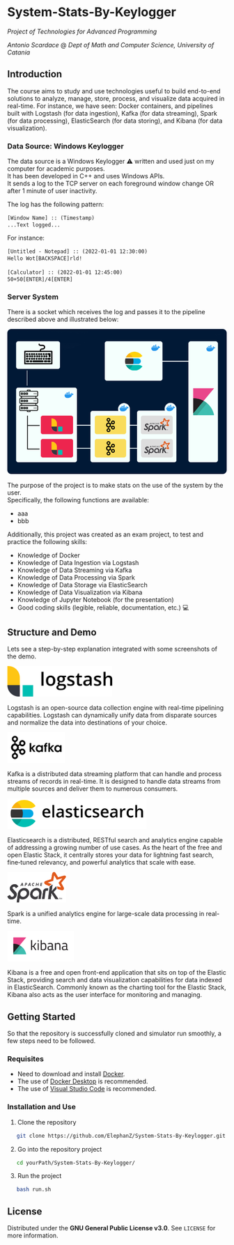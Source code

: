 # System-Stats-By-Keylogger
_Project of Technologies for Advanced Programming_

_Antonio Scardace_ @ 
_Dept of Math and Computer Science, University of Catania_

## Introduction

The course aims to study and use technologies useful to build end-to-end solutions to analyze, manage, store, process, and visualize data acquired in real-time. For instance, we have seen: Docker containers, and pipelines built with Logstash (for data ingestion), Kafka (for data streaming), Spark (for data processing), ElasticSearch (for data storing), and Kibana (for data visualization). 

### Data Source: Windows Keylogger

The data source is a Windows Keylogger :warning: written and used just on my computer for academic purposes. <br/>
It has been developed in C++ and uses Windows APIs. <br/>
It sends a log to the TCP server on each foreground window change OR after 1 minute of user inactivity.

The log has the following pattern:
```
[Window Name] :: (Timestamp)
...Text logged...
```
For instance:
```
[Untitled - Notepad] :: (2022-01-01 12:30:00)
Hello Wot[BACKSPACE]rld!

[Calculator] :: (2022-01-01 12:45:00)
50+50[ENTER]/4[ENTER]
```

### Server System

There is a socket which receives the log and passes it to the pipeline described above and illustrated below:

![pipeline](/docs/imgs/pipeline.png)

The purpose of the project is to make stats on the use of the system by the user. <br/>
Specifically, the following functions are available:
* aaa
* bbb

Additionally, this project was created as an exam project, to test and practice the following skills:
* Knowledge of Docker
* Knowledge of Data Ingestion via Logstash
* Knowledge of Data Streaming via Kafka
* Knowledge of Data Processing via Spark 
* Knowledge of Data Storage via ElasticSearch
* Knowledge of Data Visualization via Kibana
* Knowledge of Jupyter Notebook (for the presentation)
* Good coding skills (legible, reliable, documentation, etc.) :computer:

## Structure and Demo

Lets see a step-by-step explanation integrated with some screenshots of the demo.

<img src="docs/logos/logstash-logo.png" height="70px" />

Logstash is an open-source data collection engine with real-time pipelining capabilities. Logstash can dynamically unify data from disparate sources and normalize the data into destinations of your choice.

<img src="docs/logos/kafka-logo.png" height="70px" />

Kafka is a distributed data streaming platform that can handle and process streams of records in real-time. It is designed to handle data streams from multiple sources and deliver them to numerous consumers.

<img src="docs/logos/elasticsearch-logo.png" height="70px" />

Elasticsearch is a distributed, RESTful search and analytics engine capable of addressing a growing number of use cases. As the heart of the free and open Elastic Stack, it centrally stores your data for lightning fast search, fine‑tuned relevancy, and powerful analytics that scale with ease.

<img src="docs/logos/spark-logo.png" height="70px" />

Spark is a unified analytics engine for large-scale data processing in real-time.

<img src="docs/logos/kibana-logo.png" height="70px" />

Kibana is a free and open front-end application that sits on top of the Elastic Stack, providing search and data visualization capabilities for data indexed in ElasticSearch. Commonly known as the charting tool for the Elastic Stack, Kibana also acts as the user interface for monitoring and managing.

## Getting Started

So that the repository is successfully cloned and simulator run smoothly, a few steps need to be followed.

### Requisites

* Need to download and install [Docker](https://docs.docker.com/get-docker/).
* The use of [Docker Desktop](https://www.docker.com/products/docker-desktop/) is recommended.
* The use of [Visual Studio Code](https://code.visualstudio.com/download) is recommended.

### Installation and Use

1. Clone the repository 
```sh
   git clone https://github.com/ElephanZ/System-Stats-By-Keylogger.git
``` 
2. Go into the repository project
```sh
   cd yourPath/System-Stats-By-Keylogger/
``` 
3. Run the project
```sh
   bash run.sh 
``` 

## License

Distributed under the **GNU General Public License v3.0**. See ``` LICENSE ``` for more information.
